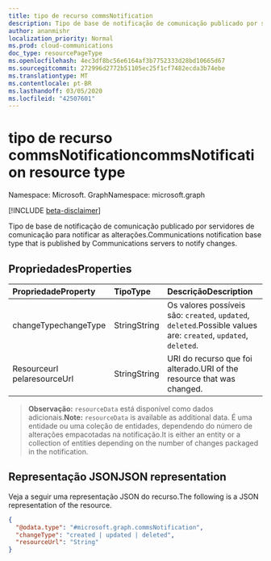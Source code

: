 ```yaml
---
title: tipo de recurso commsNotification
description: Tipo de base de notificação de comunicação publicado por servidores de comunicação para notificar as alterações.
author: ananmishr
localization_priority: Normal
ms.prod: cloud-communications
doc_type: resourcePageType
ms.openlocfilehash: 4ec3df8bc56e6164af3b7752333d28bd10665d67
ms.sourcegitcommit: 272996d2772b51105ec25f1cf7482ecda3b74ebe
ms.translationtype: MT
ms.contentlocale: pt-BR
ms.lasthandoff: 03/05/2020
ms.locfileid: "42507601"
---
```

# <a name="commsnotification-resource-type"></a><span data-ttu-id="3f8f7-103">tipo de recurso commsNotification</span><span class="sxs-lookup"><span data-stu-id="3f8f7-103">commsNotification resource type</span></span>

<span data-ttu-id="3f8f7-104">Namespace: Microsoft. Graph</span><span class="sxs-lookup"><span data-stu-id="3f8f7-104">Namespace: microsoft.graph</span></span>

[!INCLUDE [beta-disclaimer](../../includes/beta-disclaimer.md)]

<span data-ttu-id="3f8f7-105">Tipo de base de notificação de comunicação publicado por servidores de comunicação para notificar as alterações.</span><span class="sxs-lookup"><span data-stu-id="3f8f7-105">Communications notification base type that is published by Communications servers to notify changes.</span></span>

## <a name="properties"></a><span data-ttu-id="3f8f7-106">Propriedades</span><span class="sxs-lookup"><span data-stu-id="3f8f7-106">Properties</span></span>
| <span data-ttu-id="3f8f7-107">Propriedade</span><span class="sxs-lookup"><span data-stu-id="3f8f7-107">Property</span></span>       | <span data-ttu-id="3f8f7-108">Tipo</span><span class="sxs-lookup"><span data-stu-id="3f8f7-108">Type</span></span>    | <span data-ttu-id="3f8f7-109">Descrição</span><span class="sxs-lookup"><span data-stu-id="3f8f7-109">Description</span></span>                                                |
|:---------------|:--------|:-----------------------------------------------------------|
| <span data-ttu-id="3f8f7-110">changeType</span><span class="sxs-lookup"><span data-stu-id="3f8f7-110">changeType</span></span>     | <span data-ttu-id="3f8f7-111">String</span><span class="sxs-lookup"><span data-stu-id="3f8f7-111">String</span></span>  | <span data-ttu-id="3f8f7-112">Os valores possíveis são: `created`, `updated`, `deleted`.</span><span class="sxs-lookup"><span data-stu-id="3f8f7-112">Possible values are: `created`, `updated`, `deleted`.</span></span>      |
| <span data-ttu-id="3f8f7-113">Resourceurl pela</span><span class="sxs-lookup"><span data-stu-id="3f8f7-113">resourceUrl</span></span>       | <span data-ttu-id="3f8f7-114">String</span><span class="sxs-lookup"><span data-stu-id="3f8f7-114">String</span></span>  | <span data-ttu-id="3f8f7-115">URI do recurso que foi alterado.</span><span class="sxs-lookup"><span data-stu-id="3f8f7-115">URI of the resource that was changed.</span></span>                      |

> <span data-ttu-id="3f8f7-116">**Observação:** `resourceData` está disponível como dados adicionais.</span><span class="sxs-lookup"><span data-stu-id="3f8f7-116">**Note:** `resourceData` is available as additional data.</span></span> <span data-ttu-id="3f8f7-117">É uma entidade ou uma coleção de entidades, dependendo do número de alterações empacotadas na notificação.</span><span class="sxs-lookup"><span data-stu-id="3f8f7-117">It is either an entity or a collection of entities depending on the number of changes packaged in the notification.</span></span>

## <a name="json-representation"></a><span data-ttu-id="3f8f7-118">Representação JSON</span><span class="sxs-lookup"><span data-stu-id="3f8f7-118">JSON representation</span></span>

<span data-ttu-id="3f8f7-119">Veja a seguir uma representação JSON do recurso.</span><span class="sxs-lookup"><span data-stu-id="3f8f7-119">The following is a JSON representation of the resource.</span></span>

<!-- {
  "blockType": "resource",
  "optionalProperties": [
    "resourceData"
  ],
  "@odata.type": "microsoft.graph.commsNotification",
  "openType": true
}-->
```json
{
  "@odata.type": "#microsoft.graph.commsNotification",
  "changeType": "created | updated | deleted",
  "resourceUrl": "String"
}

```

<!-- uuid: 8fcb5dbc-d5aa-4681-8e31-b001d5168d79
2015-10-25 14:57:30 UTC -->
<!--
{
  "type": "#page.annotation",
  "description": "commsNotification resource",
  "keywords": "",
  "section": "documentation",
  "tocPath": "",
  "suppressions": []
}
-->
